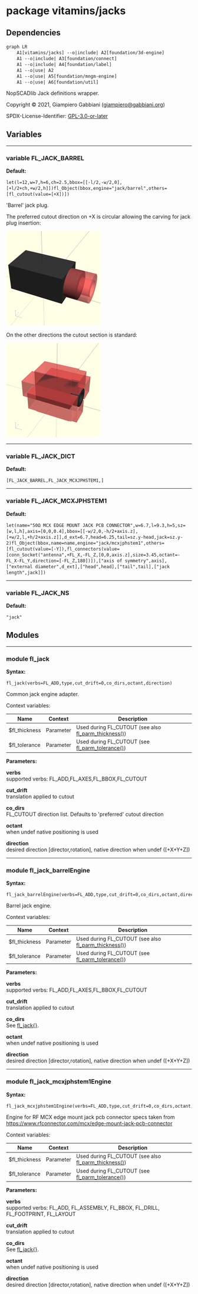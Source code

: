 # package vitamins/jacks

## Dependencies

```mermaid
graph LR
    A1[vitamins/jacks] --o|include| A2[foundation/3d-engine]
    A1 --o|include| A3[foundation/connect]
    A1 --o|include| A4[foundation/label]
    A1 --o|use| A2
    A1 --o|use| A5[foundation/mngm-engine]
    A1 --o|use| A6[foundation/util]
```

NopSCADlib Jack definitions wrapper.

Copyright © 2021, Giampiero Gabbiani (giampiero@gabbiani.org)

SPDX-License-Identifier: [GPL-3.0-or-later](https://spdx.org/licenses/GPL-3.0-or-later.html)


## Variables

---

### variable FL_JACK_BARREL

__Default:__

    let(l=12,w=7,h=6,ch=2.5,bbox=[[-l/2,-w/2,0],[+l/2+ch,+w/2,h]])fl_Object(bbox,engine="jack/barrel",others=[fl_cutout(value=[+X])])

'Barrel' jack plug.

The preferred cutout direction on +X is circular allowing the carving for
jack plug insertion:

![preferred cutouts on +x](256x256/fig_jack_barrel_preferred_cutouts.png)

On the other directions the cutout section is standard:

![default cutouts on -x,±y and ±z](256x256/fig_jack_barrel_default_cutouts.png)


---

### variable FL_JACK_DICT

__Default:__

    [FL_JACK_BARREL,FL_JACK_MCXJPHSTEM1,]

---

### variable FL_JACK_MCXJPHSTEM1

__Default:__

    let(name="50Ω MCX EDGE MOUNT JACK PCB CONNECTOR",w=6.7,l=9.3,h=5,sz=[w,l,h],axis=[0,0,0.4],bbox=[[-w/2,0,-h/2+axis.z],[+w/2,l,+h/2+axis.z]],d_ext=6.7,head=6.25,tail=sz.y-head,jack=sz.y-2)fl_Object(bbox,name=name,engine="jack/mcxjphstem1",others=[fl_cutout(value=[-Y]),fl_connectors(value=[conn_Socket("antenna",+FL_X,-FL_Z,[0,0,axis.z],size=3.45,octant=-FL_X-FL_Y,direction=[-FL_Z,180])]),["axis of symmetry",axis],["external diameter",d_ext],["head",head],["tail",tail],["jack length",jack]])

---

### variable FL_JACK_NS

__Default:__

    "jack"

## Modules

---

### module fl_jack

__Syntax:__

    fl_jack(verbs=FL_ADD,type,cut_drift=0,co_dirs,octant,direction)

Common jack engine adapter.

Context variables:

| Name             | Context   | Description                                           |
| ---------------- | --------- | ----------------------------------------------------- |
| $fl_thickness    | Parameter | Used during FL_CUTOUT (see also [fl_parm_thickness()](../foundation/core.md#function-fl_parm_thickness))  |
| $fl_tolerance    | Parameter | Used during FL_CUTOUT (see [fl_parm_tolerance()](../foundation/core.md#function-fl_parm_tolerance))       |



__Parameters:__

__verbs__  
supported verbs: FL_ADD,FL_AXES,FL_BBOX,FL_CUTOUT

__cut_drift__  
translation applied to cutout

__co_dirs__  
FL_CUTOUT direction list. Defaults to 'preferred' cutout direction

__octant__  
when undef native positioning is used

__direction__  
desired direction [director,rotation], native direction when undef ([+X+Y+Z])


---

### module fl_jack_barrelEngine

__Syntax:__

    fl_jack_barrelEngine(verbs=FL_ADD,type,cut_drift=0,co_dirs,octant,direction)

Barrel jack engine.

Context variables:

| Name             | Context   | Description                                           |
| ---------------- | --------- | ----------------------------------------------------- |
| $fl_thickness    | Parameter | Used during FL_CUTOUT (see also [fl_parm_thickness()](../foundation/core.md#function-fl_parm_thickness))  |
| $fl_tolerance    | Parameter | Used during FL_CUTOUT (see [fl_parm_tolerance()](../foundation/core.md#function-fl_parm_tolerance))       |


__Parameters:__

__verbs__  
supported verbs: FL_ADD,FL_AXES,FL_BBOX,FL_CUTOUT

__cut_drift__  
translation applied to cutout

__co_dirs__  
See [fl_jack{}](#module-fl_jack).

__octant__  
when undef native positioning is used

__direction__  
desired direction [director,rotation], native direction when undef ([+X+Y+Z])


---

### module fl_jack_mcxjphstem1Engine

__Syntax:__

    fl_jack_mcxjphstem1Engine(verbs=FL_ADD,type,cut_drift=0,co_dirs,octant,direction)

Engine for RF MCX edge mount jack pcb connector
specs taken from https://www.rfconnector.com/mcx/edge-mount-jack-pcb-connector

Context variables:

| Name             | Context   | Description                                           |
| ---------------- | --------- | ----------------------------------------------------- |
| $fl_thickness    | Parameter | Used during FL_CUTOUT (see also [fl_parm_thickness()](../foundation/core.md#function-fl_parm_thickness))  |
| $fl_tolerance    | Parameter | Used during FL_CUTOUT (see [fl_parm_tolerance()](../foundation/core.md#function-fl_parm_tolerance))       |


__Parameters:__

__verbs__  
supported verbs: FL_ADD, FL_ASSEMBLY, FL_BBOX, FL_DRILL, FL_FOOTPRINT, FL_LAYOUT

__cut_drift__  
translation applied to cutout

__co_dirs__  
See [fl_jack{}](#module-fl_jack).

__octant__  
when undef native positioning is used

__direction__  
desired direction [director,rotation], native direction when undef ([+X+Y+Z])


